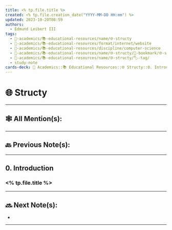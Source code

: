 ```yaml
---
title: <% tp.file.title %>
created: <% tp.file.creation_date("YYYY-MM-DD HH:mm") %>
updated: 2023-10-20T08:59
authors:
  - Edmund Leibert III
tags:
  - 🔴-academics/📚-educational-resources/name/🌐-structy
  - 🔴-academics/📚-educational-resources/format/internet/website
  - 🔴-academics/📚-educational-resources/discipline/computer-science
  - 🔴-academics/📚-educational-resources/name/🌐-structy/🔖-bookmark/🌐-structy-▹-📋-table-of-contents/0-introduction/<% tp.user.my_script(tp.file.title) %>
  - 🔴-academics/📚-educational-resources/name/🌐-structy/🏷️-tag/
  - study-note
cards-deck: 🔴 Academics::📚 Educational Resources::🌐 Structy::0. Introduction::<% tp.file.title %>
---
```


# 🌐 Structy

---

## 🕸️ All Mention(s): 

---

## 🔙 Previous Note(s):

---

## 0. Introduction

### <% tp.file.title %>

---

## 🔜 Next Note(s):
- 

---
